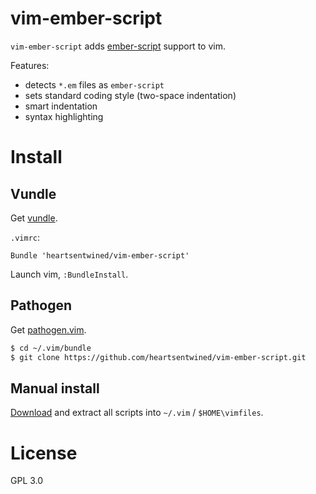 # vim-ember-script

`vim-ember-script` adds [ember-script](http://emberscript.com/) support to vim.

Features:

* detects `*.em` files as `ember-script`
* sets standard coding style (two-space indentation)
* smart indentation
* syntax highlighting

# Install

## Vundle

Get [vundle](https://github.com/gmarik/vundle).

`.vimrc`:

```vim
Bundle 'heartsentwined/vim-ember-script'
```

Launch vim, `:BundleInstall`.

## Pathogen

Get [pathogen.vim](https://github.com/tpope/vim-pathogen).

```sh
$ cd ~/.vim/bundle
$ git clone https://github.com/heartsentwined/vim-ember-script.git
```

## Manual install

[Download](https://github.com/heartsentwined/vim-ember-script/tags) and
extract all scripts into `~/.vim` / `$HOME\vimfiles`.

# License

GPL 3.0
